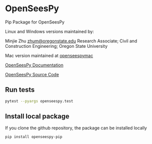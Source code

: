 #  OpenSeesPy


Pip Package for OpenSeesPy

Linux and Windows versions maintained by:

Minjie Zhu <zhum@oregonstate.edu>
Research Associate;
Civil and Construction Engineering; Oregon State University

Mac version maintained at [openseespymac](pypi.org/project/openseespymac)

[OpenSeesPy Documentation](https://openseespydoc.readthedocs.io/en/latest/index.html)

[OpenSeesPy Source Code](github.com/OpenSees/OpenSees)


## Run tests

```bash
pytest --pyargs openseespy.test
```

## Install local package

If you clone the github repository, the package can be installed locally

```bash
pip install openseespy-pip
```